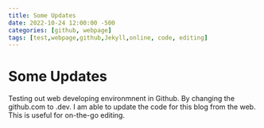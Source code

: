 ```yaml
---
title: Some Updates
date: 2022-10-24 12:00:00 -500
categories: [github, webpage]
tags: [test,webpage,github,Jekyll,online, code, editing]
---
```


# Some Updates

Testing out web developing environmnent in Github. By changing the github.com to .dev. I am able to update the code for this blog from the web.
This is useful for on-the-go editing.